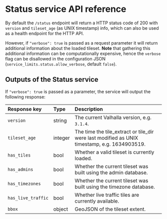 # Status service API reference

By default the `/status` endpoint will return a HTTP status code of 200 with `version` and `tileset_age` (as UNIX timestamp) info, which can also be used as a health endpoint for the HTTP API.

However, if `"verbose": true` is passed as a request parameter it will return additional information about the loaded tileset. **Note** that gathering this additional information can be computationally expensive, hence the `verbose` flag can be disallowed in the configuration JSON (`service_limits.status.allow_verbose`, default `false`).

## Outputs of the Status service

If `"verbose": true` is passed as a parameter, the service will output the following response:

| Response key       | Type    | Description  |
| :----------------- | :-----  | :----------- |
| `version`          | string  | The current Valhalla version, e.g. `3.1.4`. |
| `tileset_age`      | integer | The time the tile_extract or tile_dir were last modified as UNIX timestamp, e.g. 1634903519. |
| `has_tiles`        | bool    | Whether a valid tileset is currently loaded. |
| `has_admins`       | bool    | Whether the current tileset was built using the admin database. |
| `has_timezones`    | bool    | Whether the current tileset was built using the timezone database. |
| `has_live_traffic` | bool    | Whether live traffic tiles are currently available. |
| `bbox`             | object  | GeoJSON of the tileset extent. |
